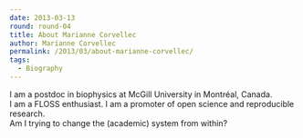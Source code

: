 ```yaml
---
date: 2013-03-13
round: round-04
title: About Marianne Corvellec
author: Marianne Corvellec
permalink: /2013/03/about-marianne-corvellec/
tags:
  - Biography
---
```

I am a postdoc in biophysics at McGill University in Montréal, Canada.  
I am a FLOSS enthusiast. I am a promoter of open science and reproducible research.  
Am I trying to change the (academic) system from within?
